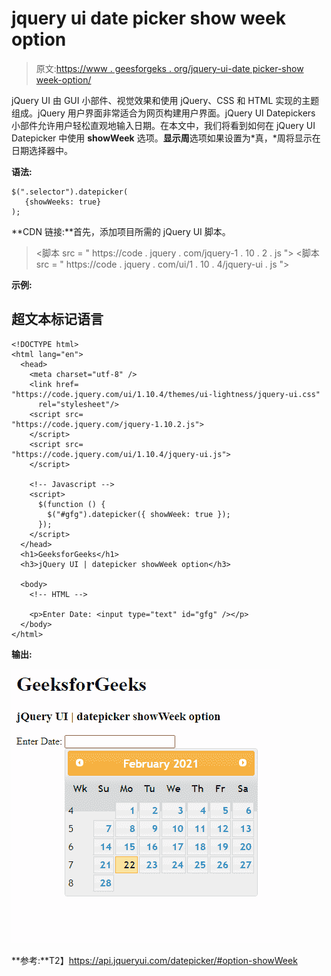 # jquery ui date picker show week option

> 原文:[https://www . geesforgeks . org/jquery-ui-date picker-show week-option/](https://www.geeksforgeeks.org/jquery-ui-datepicker-showweek-option/)

jQuery UI 由 GUI 小部件、视觉效果和使用 jQuery、CSS 和 HTML 实现的主题组成。jQuery 用户界面非常适合为网页构建用户界面。jQuery UI Datepickers 小部件允许用户轻松直观地输入日期。在本文中，我们将看到如何在 jQuery UI Datepicker 中使用 **showWeek** 选项。**显示周**选项如果设置为*真，*周将显示在日期选择器中。

**语法:**

```
$(".selector").datepicker(
   {showWeeks: true}
);
```

**CDN 链接:**首先，添加项目所需的 jQuery UI 脚本。

> <link href="“https://code.jquery.com/ui/1.10.4/themes/ui-lightness/jquery-ui.css”" rel="“stylesheet”">
> <脚本 src = " https://code . jquery . com/jquery-1 . 10 . 2 . js "></脚本>
> <脚本 src = " https://code . jquery . com/ui/1 . 10 . 4/jquery-ui . js "></脚本>

**示例:**

## 超文本标记语言

```
<!DOCTYPE html>
<html lang="en">
  <head>
    <meta charset="utf-8" />
    <link href=
"https://code.jquery.com/ui/1.10.4/themes/ui-lightness/jquery-ui.css"
      rel="stylesheet"/>
    <script src=
"https://code.jquery.com/jquery-1.10.2.js">
    </script>
    <script src=
"https://code.jquery.com/ui/1.10.4/jquery-ui.js">
    </script>

    <!-- Javascript -->
    <script>
      $(function () {
        $("#gfg").datepicker({ showWeek: true });
      });
    </script>
  </head>
  <h1>GeeksforGeeks</h1>
  <h3>jQuery UI | datepicker showWeek option</h3>

  <body>
    <!-- HTML -->

    <p>Enter Date: <input type="text" id="gfg" /></p>
  </body>
</html>
```

**输出:**

![](img/16fbf69068f839f96995ef330ba67f31.png)

**参考:**T2】https://api.jqueryui.com/datepicker/#option-showWeek